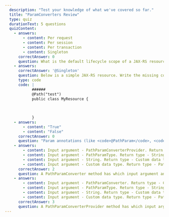 ```yaml
---
  description: "Test your knowledge of what we've covered so far."
  title: "ParamConverters Review"
  type: quiz
  durationText: 5 questions
  quizContent: 
    - answers: 
        - content: Per request
        - content: Per session
        - content: Per transaction
        - content: Singleton
      correctAnswer: 0
      question: What is the default lifecycle scope of a JAX-RS resource?
    - answers: 
      correctAnswer: '@Singleton'
      question: Below is a simple JAX-RS resource. Write the missing code that makes this resource a Singleton.
      type: code
      code: |
            ######
            @Path("test")
            public class MyResource {
            
           
              
            }
    - answers: 
        - content: "True"
        - content: "False"
      correctAnswer: 0
      question: "Param annotations (like <code>@PathParam</code>, <code>@HeaderParam</code>, <code>@QueryParam</code>) can be applied to both resource method arguments and member variables."
    - answers: 
        - content: Input argument - PathParamConverterProvider. Return type - PathParamConverter.
        - content: Input argument - PathParamType. Return type - String.
        - content: Input argument - String. Return type - Custom data type.
        - content: Input argument - Custom data type. Return type - PathParamConverter.
      correctAnswer: 2
      question: A PathParamConverter method has which input argument and return type?
    - answers: 
        - content: Input argument - PathParamConverter. Return type - Custom data type.
        - content: Input argument - PathParamType. Return type - String.
        - content: Input argument - String. Return type - Custom data type.
        - content: Input argument - Custom data type. Return type - PathParamConverter.
      correctAnswer: 3
      question: A PathParamConverterProvider method has which input argument and return type?
---
```

